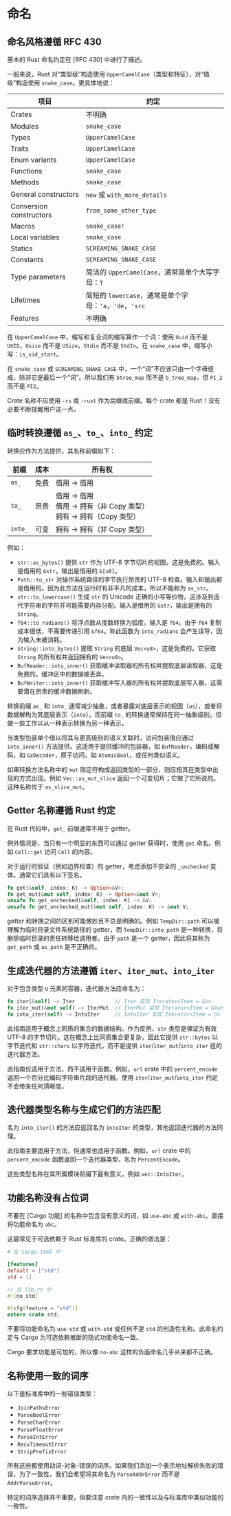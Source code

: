 # 命名

## 命名风格遵循 RFC 430

基本的 Rust 命名约定在 [RFC 430] 中进行了描述。

一般来说，Rust 对“类型级”构造使用 `UpperCamelCase`（类型和特征），对“值级”构造使用 `snake_case`。更具体地说：

| 项目 | 约定 |
| ---- | ---- |
| Crates | 不明确 |
| Modules | `snake_case` |
| Types | `UpperCamelCase` |
| Traits | `UpperCamelCase` |
| Enum variants | `UpperCamelCase` |
| Functions | `snake_case` |
| Methods | `snake_case` |
| General constructors | `new` 或 `with_more_details` |
| Conversion constructors | `from_some_other_type` |
| Macros | `snake_case!` |
| Local variables | `snake_case` |
| Statics | `SCREAMING_SNAKE_CASE` |
| Constants | `SCREAMING_SNAKE_CASE` |
| Type parameters | 简洁的 `UpperCamelCase`，通常是单个大写字母：`T` |
| Lifetimes | 简短的 `lowercase`，通常是单个字母：`'a`，`'de`，`'src` |
| Features | 不明确 |

在 `UpperCamelCase` 中，缩写和复合词的缩写算作一个词：使用 `Uuid` 而不是 `UUID`，`Usize` 而不是 `USize`，`Stdin` 而不是 `StdIn`。在 `snake_case` 中，缩写小写：`is_xid_start`。

在 `snake_case` 或 `SCREAMING_SNAKE_CASE` 中，一个“词”不应该只由一个字母组成，除非它是最后一个“词”。所以我们有 `btree_map` 而不是 `b_tree_map`，但 `PI_2` 而不是 `PI2`。

Crate 名称不应使用 `-rs` 或 `-rust` 作为后缀或前缀。每个 crate 都是 Rust！没有必要不断提醒用户这一点。

## 临时转换遵循 `as_`、`to_`、`into_` 约定

转换应作为方法提供，其名称前缀如下：

| 前缀 | 成本 | 所有权 |
| ---- | ---- | ----- |
| `as_` | 免费 | 借用 -> 借用 |
| `to_` | 昂贵 | 借用 -> 借用<br>借用 -> 拥有（非 Copy 类型）<br>拥有 -> 拥有（Copy 类型） |
| `into_` | 可变 | 拥有 -> 拥有（非 Copy 类型） |

例如：

- `str::as_bytes()` 提供 `str` 作为 UTF-8 字节切片的视图，这是免费的。输入是借用的 `&str`，输出是借用的 `&[u8]`。
- `Path::to_str` 对操作系统路径的字节执行昂贵的 UTF-8 检查。输入和输出都是借用的。因为此方法在运行时有非平凡的成本，所以不能称为 `as_str`。
- `str::to_lowercase()` 生成 `str` 的 Unicode 正确的小写等价物，这涉及到迭代字符串的字符并可能需要内存分配。输入是借用的 `&str`，输出是拥有的 `String`。
- `f64::to_radians()` 将浮点数从度数转换为弧度。输入是 `f64`。由于 `f64` 复制成本很低，不需要传递引用 `&f64`。称此函数为 `into_radians` 会产生误导，因为输入未被消耗。
- `String::into_bytes()` 提取 `String` 的底层 `Vec<u8>`，这是免费的。它获取 `String` 的所有权并返回拥有的 `Vec<u8>`。
- `BufReader::into_inner()` 获取缓冲读取器的所有权并提取底层读取器，这是免费的。缓冲区中的数据被丢弃。
- `BufWriter::into_inner()` 获取缓冲写入器的所有权并提取底层写入器，这需要潜在昂贵的缓冲数据刷新。

转换前缀 `as_` 和 `into_` 通常减少抽象，或者暴露对底层表示的视图（`as`），或者将数据解构为其底层表示（`into`）。而前缀 `to_` 的转换通常保持在同一抽象级别，但做一些工作以从一种表示转换为另一种表示。

当类型包装单个值以将其与更高级别的语义关联时，访问包装值应通过 `into_inner()` 方法提供。这适用于提供缓冲的包装器，如 `BufReader`，编码或解码，如 `GzDecoder`，原子访问，如 `AtomicBool`，或任何类似语义。

如果转换方法名称中的 `mut` 限定符构成返回类型的一部分，则应按其在类型中出现的方式出现。例如 `Vec::as_mut_slice` 返回一个可变切片；它做了它所说的。这种名称优于 `as_slice_mut`。

## Getter 名称遵循 Rust 约定

在 Rust 代码中，`get_` 前缀通常不用于 getter。

例外情况是，当只有一个明显的东西可以通过 getter 获得时，使用 `get` 命名。例如 `Cell::get` 访问 `Cell` 的内容。

对于运行时验证（例如边界检查）的 getter，考虑添加不安全的 `_unchecked` 变体。通常它们具有以下签名。

```rust
fn get(&self, index: K) -> Option<&V>;
fn get_mut(&mut self, index: K) -> Option<&mut V>;
unsafe fn get_unchecked(&self, index: K) -> &V;
unsafe fn get_unchecked_mut(&mut self, index: K) -> &mut V;
```

getter 和转换之间的区别可能微妙且不总是明确的。例如 `TempDir::path` 可以被理解为临时目录文件系统路径的 getter，而 `TempDir::into_path` 是一种转换，将删除临时目录的责任转移给调用者。由于 `path` 是一个 getter，因此将其称为 `get_path` 或 `as_path` 是不正确的。

## 生成迭代器的方法遵循 `iter`、`iter_mut`、`into_iter`

对于包含类型 `U` 元素的容器，迭代器方法应命名为：

```rust
fn iter(&self) -> Iter             // Iter 实现 Iterator<Item = &U>
fn iter_mut(&mut self) -> IterMut  // IterMut 实现 Iterator<Item = &mut U>
fn into_iter(self) -> IntoIter     // IntoIter 实现 Iterator<Item = U>
```

此指南适用于概念上同质的集合的数据结构。作为反例，`str` 类型是保证为有效 UTF-8 的字节切片。这在概念上比同质集合更复杂，因此它提供 `str::bytes` 以字节迭代和 `str::chars` 以字符迭代，而不是提供 `iter`/`iter_mut`/`into_iter` 组的迭代器方法。

此指南仅适用于方法，而不适用于函数。例如，`url` crate 中的 `percent_encode` 返回一个百分比编码字符串片段的迭代器。使用 `iter`/`iter_mut`/`into_iter` 约定不会带来任何清晰度。

## 迭代器类型名称与生成它们的方法匹配

名为 `into_iter()` 的方法应返回名为 `IntoIter` 的类型，其他返回迭代器的方法同理。

此指南主要适用于方法，但通常也适用于函数。例如，`url` crate 中的 `percent_encode` 函数返回一个迭代器类型，名为 `PercentEncode`。

这些类型名称在其所属模块前缀下最有意义，例如 `vec::IntoIter`。

## 功能名称没有占位词

不要在 [Cargo 功能] 的名称中包含没有意义的词，如 `use-abc` 或 `with-abc`。直接将功能命名为 `abc`。

这最常见于可选依赖于 Rust 标准库的 crate。正确的做法是：

```toml
# 在 Cargo.toml 中

[features]
default = ["std"]
std = []
```

```rust
// 在 lib.rs 中
#![no_std]

#[cfg(feature = "std")]
extern crate std;
```

不要将功能命名为 `use-std` 或 `with-std` 或任何不是 `std` 的创造性名称。此命名约定与 Cargo 为可选依赖推断的隐式功能命名一致。

Cargo 要求功能是可加的，所以像 `no-abc` 这样的负面命名几乎从来都不正确。

## 名称使用一致的词序

以下是标准库中的一些错误类型：

- `JoinPathsError`
- `ParseBoolError`
- `ParseCharError`
- `ParseFloatError`
- `ParseIntError`
- `RecvTimeoutError`
- `StripPrefixError`

所有这些都使用动词-对象-错误的词序。如果我们添加一个表示地址解析失败的错误，为了一致性，我们会希望将其命名为 `ParseAddrError` 而不是 `AddrParseError`。

特定的词序选择并不重要，但要注意 crate 内的一致性以及与标准库中类似功能的一致性。
